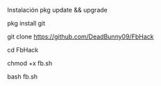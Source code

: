 Instalación
pkg update && upgrade

pkg install git

git clone https://github.com/DeadBunny09/FbHack

cd FbHack

chmod +x fb.sh

bash fb.sh
